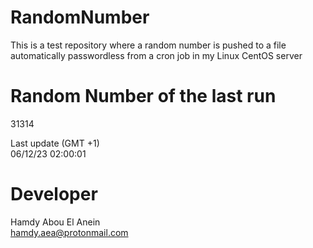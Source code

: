 # RandomNumber    
This is a test repository where a random number is pushed to a file automatically passwordless from a cron job in my Linux CentOS server    
# Random Number of the last run   
31314
      
Last update (GMT +1)    
06/12/23 02:00:01
# Developer    
Hamdy Abou El Anein   
hamdy.aea@protonmail.com
